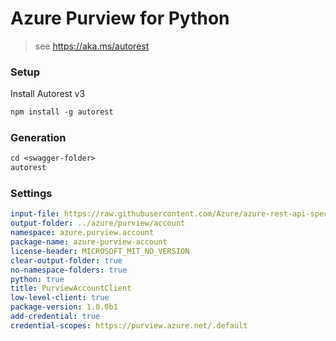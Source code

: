 # Azure Purview for Python

> see https://aka.ms/autorest

### Setup

Install Autorest v3

```ps
npm install -g autorest
```

### Generation

```ps
cd <swagger-folder>
autorest
```

### Settings

```yaml
input-file: https://raw.githubusercontent.com/Azure/azure-rest-api-specs/main/specification/purview/data-plane/Azure.Analytics.Purview.Account/preview/2019-11-01-preview/account.json
output-folder: ../azure/purview/account
namespace: azure.purview.account
package-name: azure-purview-account
license-header: MICROSOFT_MIT_NO_VERSION
clear-output-folder: true
no-namespace-folders: true
python: true
title: PurviewAccountClient
low-level-client: true
package-version: 1.0.0b1
add-credential: true
credential-scopes: https://purview.azure.net/.default
```
